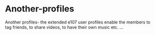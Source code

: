 # Another-profiles
Another profiles- the extended e107 user profiles enable the members to tag friends, to share videos, to have their own music etc. ...
